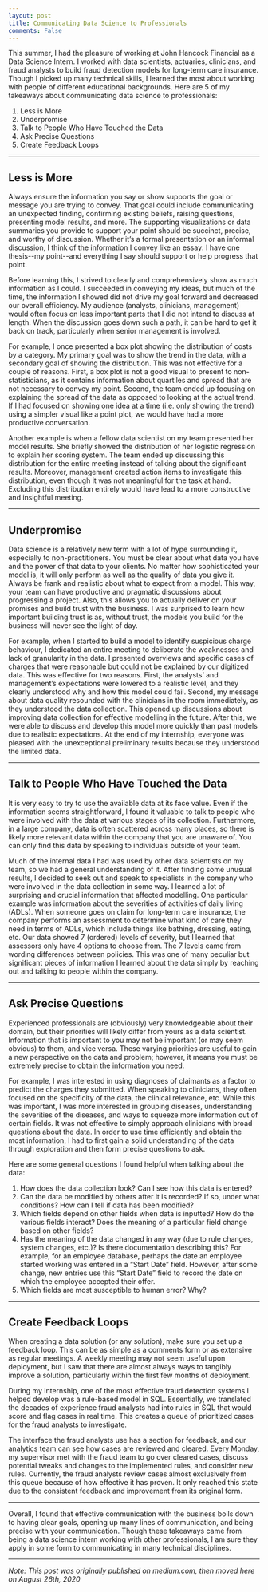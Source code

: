 ```yaml
---
layout: post
title: Communicating Data Science to Professionals
comments: False
---
```


This summer, I had the pleasure of working at John Hancock Financial as a Data Science Intern. I worked with data scientists, actuaries, clinicians, and fraud analysts to build fraud detection models for long-term care insurance. Though I picked up many technical skills, I learned the most about working with people of different educational backgrounds. Here are 5 of my takeaways about communicating data science to professionals:

1. Less is More
2. Underpromise
3. Talk to People Who Have Touched the Data
4. Ask Precise Questions
5. Create Feedback Loops

<hr>

## Less is More

Always ensure the information you say or show supports the goal or message you
are trying to convey. That goal could include communicating an unexpected
finding, confirming existing beliefs, raising questions, presenting model
results, and more. The supporting visualizations or data summaries you provide
to support your point should be succinct, precise, and worthy of discussion.
Whether it’s a formal presentation or an informal discussion, I think of the
information I convey like an essay: I have one thesis--my point--and
everything I say should support or help progress that point.

Before learning this, I strived to clearly and comprehensively show as much
information as I could. I succeeded in conveying my ideas, but much of the
time, the information I showed did not drive my goal forward and decreased our
overall efficiency. My audience (analysts, clinicians, management) would often
focus on less important parts that I did not intend to discuss at length. When
the discussion goes down such a path, it can be hard to get it back on track,
particularly when senior management is involved.

For example, I once presented a box plot showing the distribution of costs by a
category. My primary goal was to show the trend in the data, with a secondary
goal of showing the distribution. This was not effective for a couple of
reasons. First, a box plot is not a good visual to present to
non-statisticians, as it contains information about quartiles and spread that
are not necessary to convey my point. Second, the team ended up focusing on
explaining the spread of the data as opposed to looking at the actual trend. If
I had focused on showing one idea at a time (i.e. only showing the trend) using
a simpler visual like a point plot, we would have had a more productive
conversation.

Another example is when a fellow data scientist on my team presented her model
results. She briefly showed the distribution of her logistic regression to
explain her scoring system. The team ended up discussing this distribution for
the entire meeting instead of talking about the significant results. Moreover,
management created action items to investigate this distribution, even though
it was not meaningful for the task at hand. Excluding this distribution
entirely would have lead to a more constructive and insightful meeting.

<hr>

## Underpromise

Data science is a relatively new term with a lot of hype surrounding it,
especially to non-practitioners. You must be clear about what data you have and
the power of that data to your clients. No matter how sophisticated your model
is, it will only perform as well as the quality of data you give it. Always be
frank and realistic about what to expect from a model. This way, your team can
have productive and pragmatic discussions about progressing a project. Also,
this allows you to actually deliver on your promises and build trust with the
business. I was surprised to learn how important building trust is as, without
trust, the models you build for the business will never see the light of day.

For example, when I started to build a model to identify suspicious charge
behaviour, I dedicated an entire meeting to deliberate the weaknesses and lack
of granularity in the data. I presented overviews and specific cases of charges
that were reasonable but could not be explained by our digitized data. This was
effective for two reasons. First, the analysts’ and management’s expectations
were lowered to a realistic level, and they clearly understood why and how this
model could fail. Second, my message about data quality resounded with the
clinicians in the room immediately, as they understood the data collection.
This opened up discussions about improving data collection for effective
modelling in the future. After this, we were able to discuss and develop this
model more quickly than past models due to realistic expectations. At the end
of my internship, everyone was pleased with the unexceptional preliminary
results because they understood the limited data.

<hr>

## Talk to People Who Have Touched the Data

It is very easy to try to use the available data at its face value. Even if the
information seems straightforward, I found it valuable to talk to people who
were involved with the data at various stages of its collection. Furthermore,
in a large company, data is often scattered across many places, so there is
likely more relevant data within the company that you are unaware of. You can
only find this data by speaking to individuals outside of your team.

Much of the internal data I had was used by other data scientists on my team,
so we had a general understanding of it. After finding some unusual results, I
decided to seek out and speak to specialists in the company who were involved
in the data collection in some way. I learned a lot of surprising and crucial
information that affected modelling. One particular example was information
about the severities of activities of daily living (ADLs). When someone goes on
claim for long-term care insurance, the company performs an assessment to
determine what kind of care they need in terms of ADLs, which include things
like bathing, dressing, eating, etc. Our data showed 7 (ordered) levels of
severity, but I learned that assessors only have 4 options to choose from. The
7 levels came from wording differences between policies. This was one of many
peculiar but significant pieces of information I learned about the data simply
by reaching out and talking to people within the company.

<hr>

## Ask Precise Questions

Experienced professionals are (obviously) very knowledgeable about their
domain, but their priorities will likely differ from yours as a data scientist.
Information that is important to you may not be important (or may seem obvious)
to them, and vice versa. These varying priorities are useful to gain a new
perspective on the data and problem; however, it means you must be extremely
precise to obtain the information you need.

For example, I was interested in using diagnoses of claimants as a factor to
predict the charges they submitted. When speaking to clinicians, they often
focused on the specificity of the data, the clinical relevance, etc. While this
was important, I was more interested in grouping diseases, understanding the
severities of the diseases, and ways to squeeze more information out of certain
fields. It was not effective to simply approach clinicians with broad questions
about the data. In order to use time efficiently and obtain the most
information, I had to first gain a solid understanding of the data through
exploration and then form precise questions to ask.

Here are some general questions I found helpful when talking about the data:

1. How does the data collection look? Can I see how this data is entered?
2. Can the data be modified by others after it is recorded? If so, under what
   conditions? How can I tell if data has been modified?
3. Which fields depend on other fields when data is inputted? How do the
   various fields interact? Does the meaning of a particular field change based
on other fields?
4. Has the meaning of the data changed in any way (due to rule changes, system
   changes, etc.)? Is there documentation describing this? For example, for an
employee database, perhaps the date an employee started working was entered in
a “Start Date” field. However, after some change, new entries use this “Start
Date” field to record the date on which the employee accepted their offer.
5. Which fields are most susceptible to human error? Why?

<hr>

## Create Feedback Loops

When creating a data solution (or any solution), make sure you set up a
feedback loop. This can be as simple as a comments form or as extensive as
regular meetings. A weekly meeting may not seem useful upon deployment, but I
saw that there are almost always ways to tangibly improve a solution,
particularly within the first few months of deployment.

During my internship, one of the most effective fraud detection systems I
helped develop was a rule-based model in SQL. Essentially, we translated the
decades of experience fraud analysts had into rules in SQL that would score and
flag cases in real time. This creates a queue of prioritized cases for the
fraud analysts to investigate.

The interface the fraud analysts use has a section for feedback, and our
analytics team can see how cases are reviewed and cleared. Every Monday, my
supervisor met with the fraud team to go over cleared cases, discuss potential
tweaks and changes to the implemented rules, and consider new rules. Currently,
the fraud analysts review cases almost exclusively from this queue because of
how effective it has proven. It only reached this state due to the consistent
feedback and improvement from its original form.

<hr>

Overall, I found that effective communication with the business boils down to
having clear goals, opening up many lines of communication, and being precise
with your communication. Though these takeaways came from being a data science
intern working with other professionals, I am sure they apply in some form to
communicating in many technical disciplines.

<hr>

_Note: This post was originally published on medium.com, then moved here on
August 26th, 2020_
